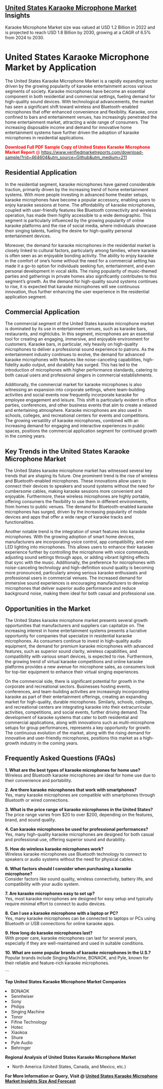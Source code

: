 <h2><a href="https://www.verifiedmarketreports.com/download-sample/?rid=464604&amp;utm_source=Github&amp;utm_medium=211" target="_blank">United States Karaoke Microphone Market</a> Insights</h2><p>Karaoke Microphone Market size was valued at USD 1.2 Billion in 2022 and is projected to reach USD 1.8 Billion by 2030, growing at a CAGR of 6.5% from 2024 to 2030.</p><p><h1>United States Karaoke Microphone Market by Application</h1><p>The United States Karaoke Microphone Market is a rapidly expanding sector driven by the growing popularity of karaoke entertainment across various segments of society. Karaoke microphones have become an essential component in both residential and commercial settings, fueling demand for high-quality sound devices. With technological advancements, the market has seen a significant shift toward wireless and Bluetooth-enabled microphones that offer enhanced convenience and flexibility. Karaoke, once confined to bars and entertainment venues, has increasingly penetrated the home entertainment market, attracting a wide range of consumers. The increasing disposable income and demand for innovative home entertainment systems have further driven the adoption of karaoke microphones in residential applications. <p><span class=""><span style="color: #ff0000;"><strong>Download Full PDF Sample Copy of United States Karaoke Microphone Market Report</strong> @ </span><a href="https://www.verifiedmarketreports.com/download-sample/?rid=464604&amp;utm_source=Github&amp;utm_medium=211" target="_blank">https://www.verifiedmarketreports.com/download-sample/?rid=464604&amp;utm_source=Github&amp;utm_medium=211</a></span></p></p><h2>Residential Application</h2><p>In the residential segment, karaoke microphones have gained considerable traction, primarily driven by the increasing trend of home entertainment systems. With more people investing in advanced home theater setups, karaoke microphones have become a popular accessory, enabling users to enjoy karaoke sessions at home. The affordability of karaoke microphones, coupled with user-friendly features like Bluetooth connectivity and wireless operation, has made them highly accessible to a wide demographic. This segment is particularly influenced by the growing popularity of online karaoke platforms and the rise of social media, where individuals showcase their singing talents, fueling the desire for high-quality personal entertainment devices.</p><p>Moreover, the demand for karaoke microphones in the residential market is closely linked to cultural factors, particularly among families, where karaoke is often seen as an enjoyable bonding activity. The ability to enjoy karaoke in the comfort of one’s home without the need for a commercial setting has made it a go-to option for individuals seeking fun, entertainment, and even personal development in vocal skills. The rising popularity of music-themed parties and gatherings in private homes also significantly contributes to this segment’s growth. As the demand for high-quality sound systems continues to rise, it is expected that karaoke microphones will see continuous innovation, thus further enhancing the user experience in the residential application segment.</p><h2>Commercial Application</h2><p>The commercial segment of the United States karaoke microphone market is dominated by its use in entertainment venues, such as karaoke bars, restaurants, and nightclubs. In this segment, microphones are an essential tool for creating an engaging, immersive, and enjoyable environment for customers. Karaoke bars, in particular, rely heavily on high-quality microphones to deliver a professional sound experience to patrons. As the entertainment industry continues to evolve, the demand for advanced karaoke microphones with features like noise-canceling capabilities, high-fidelity audio output, and durability has surged. This has led to the introduction of microphones with higher performance standards, catering to both casual users and professional singers in commercial establishments.</p><p>Additionally, the commercial market for karaoke microphones is also witnessing an expansion into corporate settings, where team-building activities and social events now frequently incorporate karaoke for employee engagement and leisure. This shift is particularly evident in office parties, conferences, and other business events that aim to create a relaxed and entertaining atmosphere. Karaoke microphones are also used in schools, colleges, and recreational centers for events and competitions. The growing versatility of karaoke microphones, combined with an increasing demand for engaging and interactive experiences in public spaces, positions the commercial application segment for continued growth in the coming years.</p><h2>Key Trends in the United States Karaoke Microphone Market</h2><p>The United States karaoke microphone market has witnessed several key trends that are shaping its future. One prominent trend is the rise of wireless and Bluetooth-enabled microphones. These innovations allow users to connect their devices to speakers and sound systems without the need for cumbersome cables, making karaoke sessions more convenient and enjoyable. Furthermore, these wireless microphones are highly portable, offering consumers the flexibility to use them in different environments, from homes to public venues. The demand for Bluetooth-enabled karaoke microphones has surged, driven by the increasing popularity of mobile devices and apps that offer a wide range of karaoke tracks and functionalities.</p><p>Another notable trend is the integration of smart features into karaoke microphones. With the growing adoption of smart home devices, manufacturers are incorporating voice control, app compatibility, and even LED lighting into microphones. This allows users to enhance their karaoke experience further by controlling the microphone with voice commands, adjusting sound settings through apps, or adding vibrant lighting effects that sync with the music. Additionally, the preference for microphones with noise-canceling technology and high-definition sound quality is becoming more pronounced, particularly among serious karaoke enthusiasts and professional users in commercial venues. The increased demand for immersive sound experiences is encouraging manufacturers to develop microphones that deliver superior audio performance and reduce background noise, making them ideal for both casual and professional use.</p><h2>Opportunities in the Market</h2><p>The United States karaoke microphone market presents several growth opportunities that manufacturers and suppliers can capitalize on. The increasing interest in home entertainment systems presents a lucrative opportunity for companies that specialize in residential karaoke microphones. As consumers continue to invest in high-quality audio equipment, the demand for premium karaoke microphones with advanced features, such as superior sound clarity, wireless capabilities, and compatibility with various smart devices, is expected to rise. Furthermore, the growing trend of virtual karaoke competitions and online karaoke platforms provides a new avenue for microphone sales, as consumers look for top-tier equipment to enhance their virtual singing experiences.</p><p>On the commercial side, there is significant potential for growth in the corporate and recreational sectors. Businesses hosting events, conferences, and team-building activities are increasingly incorporating karaoke as part of their entertainment offerings, creating an expanding market for high-quality, durable microphones. Similarly, schools, colleges, and recreational centers are integrating karaoke into their extracurricular activities, competitions, and social events, further driving demand. The development of karaoke systems that cater to both residential and commercial applications, along with innovations such as multi-microphone setups for group performances, represents a key opportunity for growth. The continuous evolution of the market, along with the rising demand for innovative and user-friendly microphones, positions this market as a high-growth industry in the coming years.</p><h2>Frequently Asked Questions (FAQs)</h2><p><b>1. What are the best types of karaoke microphones for home use?</b><br>Wireless and Bluetooth karaoke microphones are ideal for home use due to their convenience and portability.</p><p><b>2. Are there karaoke microphones that work with smartphones?</b><br>Yes, many karaoke microphones are compatible with smartphones through Bluetooth or wired connections.</p><p><b>3. What is the price range of karaoke microphones in the United States?</b><br>The price range varies from $20 to over $200, depending on the features, brand, and sound quality.</p><p><b>4. Can karaoke microphones be used for professional performances?</b><br>Yes, many high-quality karaoke microphones are designed for both casual and professional use, offering superior sound and durability.</p><p><b>5. How do wireless karaoke microphones work?</b><br>Wireless karaoke microphones use Bluetooth technology to connect to speakers or audio systems without the need for physical cables.</p><p><b>6. What factors should I consider when purchasing a karaoke microphone?</b><br>Consider factors like sound quality, wireless connectivity, battery life, and compatibility with your audio system.</p><p><b>7. Are karaoke microphones easy to set up?</b><br>Yes, most karaoke microphones are designed for easy setup and typically require minimal effort to connect to audio devices.</p><p><b>8. Can I use a karaoke microphone with a laptop or PC?</b><br>Yes, many karaoke microphones can be connected to laptops or PCs using Bluetooth or USB connections for online karaoke apps.</p><p><b>9. How long do karaoke microphones last?</b><br>With proper care, karaoke microphones can last for several years, especially if they are well-maintained and used in suitable conditions.</p><p><b>10. What are some popular brands of karaoke microphones in the U.S.?</b><br>Popular brands include Singing Machine, BONAOK, and Pyle, known for their reliable and feature-rich karaoke microphones.</p>```</p><p><strong>Top United States Karaoke Microphone Market Companies</strong></p><div data-test-id=""><p><li>BONAOK</li><li> Sennheiser</li><li> Sony</li><li> Philips</li><li> Singing Machine</li><li> Tonor</li><li> Fifine Technology</li><li> Hotec</li><li> Xiaokoa</li><li> Shure</li><li> Pyle Audio</li><li> Behringer</li></p><div><strong>Regional Analysis of&nbsp;United States Karaoke Microphone Market</strong></div><ul><li dir="ltr"><p dir="ltr">North America&nbsp;(United States, Canada, and Mexico, etc.)</p></li></ul><p><strong>For More Information or Query, Visit @&nbsp;</strong><strong><a href="https://www.verifiedmarketreports.com/product/karaoke-microphone-market/?utm_source=Github&amp;utm_medium=211" target="_blank">United States Karaoke Microphone Market Insights Size And Forecast</a></strong></p></div>

